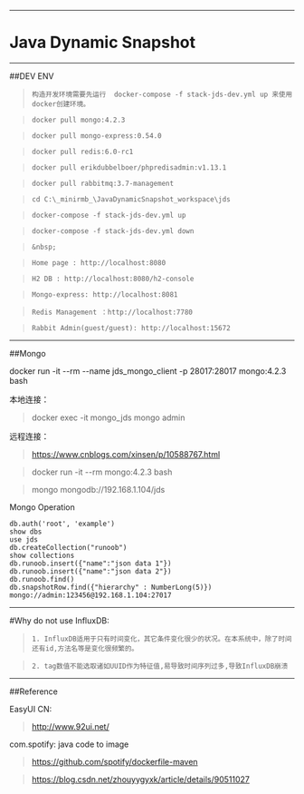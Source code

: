 ***
# Java Dynamic Snapshot

---

##DEV ENV

>`构造开发环境需要先运行  docker-compose -f stack-jds-dev.yml up 来使用docker创建环境。`

>`docker pull mongo:4.2.3`

>`docker pull mongo-express:0.54.0`

>`docker pull redis:6.0-rc1`

>`docker pull erikdubbelboer/phpredisadmin:v1.13.1`

>`docker pull rabbitmq:3.7-management`

>`cd C:\_minirmb_\JavaDynamicSnapshot_workspace\jds`

>`docker-compose -f stack-jds-dev.yml up`

>`docker-compose -f stack-jds-dev.yml down`

>`&nbsp;`

>`Home page : http://localhost:8080`

>`H2 DB : http://localhost:8080/h2-console`

>`Mongo-express: http://localhost:8081`

>`Redis Management ：http://localhost:7780`

>`Rabbit Admin(guest/guest): http://localhost:15672`


---

##Mongo

docker run -it --rm --name jds_mongo_client -p 28017:28017 mongo:4.2.3 bash

本地连接：

>docker exec -it mongo_jds mongo admin

远程连接：

>https://www.cnblogs.com/xinsen/p/10588767.html

>docker run -it --rm mongo:4.2.3 bash
      
>mongo mongodb://192.168.1.104/jds
      
Mongo Operation 
  
```  
db.auth('root', 'example')
show dbs
use jds
db.createCollection("runoob")
show collections
db.runoob.insert({"name":"json data 1"})
db.runoob.insert({"name":"json data 2"})
db.runoob.find()
db.snapshotRow.find({"hierarchy" : NumberLong(5)})
mongo://admin:123456@192.168.1.104:27017
```

---

#Why do not use InfluxDB:
   
>`1. InfluxDB适用于只有时间变化，其它条件变化很少的状况。在本系统中，除了时间还有id,方法名等是变化很频繁的。`
   
>`2. tag数值不能选取诸如UUID作为特征值,易导致时间序列过多,导致InfluxDB崩溃`

---

##Reference

EasyUI CN: 

>http://www.92ui.net/

com.spotify: java code to image

>https://github.com/spotify/dockerfile-maven

>https://blog.csdn.net/zhouyygyxk/article/details/90511027

   